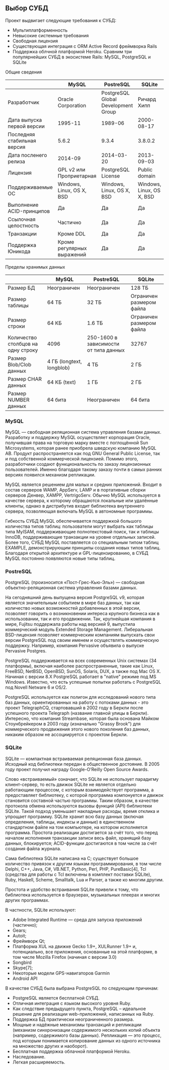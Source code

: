 ## Выбор СУБД
Проект выдвигает следующие требования к СУБД:
 * Мультиплатформенность
 * Невысокие системные требования
 * Свободная лицензия
 * Существующая интеграция с ORM Active Record фреймворка Rails
 * Поддержка облчной платформой Heroku.
Сравним три популярнейших СУБД в экосистеме Rails: MySQL, PostgreSQL и SQLite

Общие сведения

| | MySQL | PostreSQL | SQLite|
|--|------|-----------|-------|
| Разработчик | Oracle Corporation | PostgreSQL Global Development Group | Ричард Хипп |
| Дата выпуска первой версии | 1995-11 | 1989-06 | 2000-08-17 |
| Последняя стабильная версия | 5.6.2 | 9.3.4 | 3.8.0.2|
| Дата посленего релиза | 2014-09 | 2014-03-20 | 2013-09-03|
| Лицензия | GPL v2 или Проприетарная | PostgreSQL License | Public domain|
| Поддерживаемые ОС | Windows, Linux, OS X, BSD | Windows, Linux, OS X, BSD | Windows, Linux, OS X, BSD|
| Выполнение ACID-принципов | Да | Да | Да |
| Ссылочная целостность | Частично | Да | Да |
| Транзакции | Кроме DDL | Да | Да |
| Поддержка Юникода | Кроме регулярных выражений | Да | Да |

Пределы хранимых данных

| | MySQL | PostreSQL | SQLite|
|--|------|-----------|-------|
| Размер БД | Неограничен | Неограничен | 128 ТБ |
| Размер таблицы | 64 ТБ | 32 ТБ | Ограничен размером файла  |
| Размер строки | 64 КБ | 1.6 ТБ | Ограничен размером файла  |
| Количество столбцов на одну строку | 4096 | 250-1600 в зависимости от типа данных | 32767 |
| Размер Blob/Clob данных | 4 ГБ (longtext, longblob) | 4 ТБ | 2 ГБ |
| Размер CHAR данных | 64 КБ (text) | 1 ГБ | 2 ГБ |
| Размер NUMBER данных | 64 бита | Неограничен | 64 бита |

### MySQL
MySQL — свободная реляционная система управления базами данных. Разработку и поддержку MySQL осуществляет корпорация Oracle, получившая права на торговую марку вместе с поглощённой Sun Microsystems, которая ранее приобрела шведскую компанию MySQL AB. Продукт распространяется как под GNU General Public License, так и под собственной коммерческой лицензией. Помимо этого, разработчики создают функциональность по заказу лицензионных пользователей. Именно благодаря такому заказу почти в самых ранних версиях появился механизм репликации.

MySQL является решением для малых и средних приложений. Входит в состав серверов WAMP, AppServ, LAMP и в портативные сборки серверов Денвер, XAMPP, VertrigoServ. Обычно MySQL используется в качестве сервера, к которому обращаются локальные или удалённые клиенты, однако в дистрибутив входит библиотека внутреннего сервера, позволяющая включать MySQL в автономные программы.

Гибкость СУБД MySQL обеспечивается поддержкой большого количества типов таблиц: пользователи могут выбрать как таблицы типа MyISAM, поддерживающие полнотекстовый поиск, так и таблицы InnoDB, поддерживающие транзакции на уровне отдельных записей. Более того, СУБД MySQL поставляется со специальным типом таблиц EXAMPLE, демонстрирующим принципы создания новых типов таблиц. Благодаря открытой архитектуре и GPL-лицензированию, в СУБД MySQL постоянно появляются новые типы таблиц.


### PostreSQL
PostgreSQL (произносится «Пост-Грес-Кью-Эль») — свободная объектно-реляционная система управления базами данных.

На сегодняшний день выпущена версия PostgreSQL v9, которая является значительным событием в мире баз данных, так как количество новых возможностей добавленных в этой версии, позволяет говорить о возникновении интереса крупного бизнеса как в использовании, так и его продвижении. Так, крупнейшая компания в мире, Fujitsu поддержала работы над версией 9, выпустила коммерческий модуль Extended Storage Management. Либеральная BSD-лицензия позволяет коммерческим компаниям выпускать свои версии PostgreSQL под своим именем и осуществлять коммерческую поддержку. Например, компания Pervasive объявила о выпуске Pervasive Postgres.

PostgreSQL поддерживается на всех современных Unix системах (34 платформы), включая наиболее распространенные, такие как Linux, FreeBSD, NetBSD, OpenBSD, SunOS, Solaris, DUX, а также под Mac OS X. Начиная с версии 8.X PostgreSQL работает в "native" режиме под MS Windows. Известно, что есть успешные попытки работать с PostgreSQL под Novell Netware 6 и OS/2.

PostgreSQL используется как полигон для исследований нового типа баз данных, ориентированных на работу с потоками данных - это проект TelegraphCQ, стартовавший в 2002 году в Беркли после успешного проекта Telegraph (название главной улицы в Беркли). Интересно, что компания Streambase, которая была основана Майком Стоунбрейкером в 2003 году (изначально "Grassy Brook") для коммерческого продвижения этого нового поколения баз данных, никаким образом не ассоциируется с проектом Беркли.

### SQLite

SQLite — компактная встраиваемая реляционная база данных. Исходный код библиотеки передан в общественное достояние. В 2005 году проект получил награду Google-O’Reilly Open Source Awards.

Слово «встраиваемый» означает, что SQLite не использует парадигму клиент-сервер, то есть движок SQLite не является отдельно работающим процессом, с которым взаимодействует программа, а предоставляет библиотеку, с которой программа компонуется и движок становится составной частью программы. Таким образом, в качестве протокола обмена используются вызовы функций (API) библиотеки SQLite. Такой подход уменьшает накладные расходы, время отклика и упрощает программу. SQLite хранит всю базу данных (включая определения, таблицы, индексы и данные) в единственном стандартном файле на том компьютере, на котором исполняется программа. Простота реализации достигается за счёт того, что перед началом исполнения транзакции записи весь файл, хранящий базу данных, блокируется; ACID-функции достигаются в том числе за счёт создания файла журнала.

Сама библиотека SQLite написана на C; существует большое количество привязок к другим языкам программирования, в том числе Delphi, C++, Java, C#, VB.NET, Python, Perl, PHP, PureBasic[4], Tcl (средства для работы с Tcl включены в комплект поставки SQLite), Ruby, Haskell, Scheme, Smalltalk, Lua и Parser, а также ко многим другим.

Простота и удобство встраивания SQLite привели к тому, что библиотека используется в браузерах, музыкальных плеерах и многих других программах.

В частности, SQLite используют:

 * Adobe Integrated Runtime — среда для запуска приложений (частично);
 * Gears;
 * Autoit;
 * Фреймворк Qt;
 * Платформа XUL на движке Gecko 1.9+, XULRunner 1.9+ и, потенциально, все приложения, основанные на этой платформе, в том числе Mozilla Firefox (начиная с версии 3.0)
 * Songbird
 * Skype[7];
 * Некоторые модели GPS-навигаторов Garmin
 * Android API


В качестве СУБД была выбрана PostgreSQL по следующим причинам:

 * PostgreSQL является бесплатной СУБД.
 * Отличная интеграция с языком высокого уровня Ruby.
 * Как следствие предыдущего пункта, PostgreSQL – идеальное решение для реализации web-приложений, написанных на Ruby.
 * Поддержка БД практически неограниченного размера.
 * Мощные и надёжные механизмы транзакций и репликации (механизм синхронизации содержимого нескольких копий объекта (например, содержимого базы данных). Репликация — это процесс, под которым понимается копирование данных из одного источника на множество других и наоборот).
 * Бесплатная поддержка облачной платформой Heroku.
 * Наследование.
 * Легкая расширяемость.

